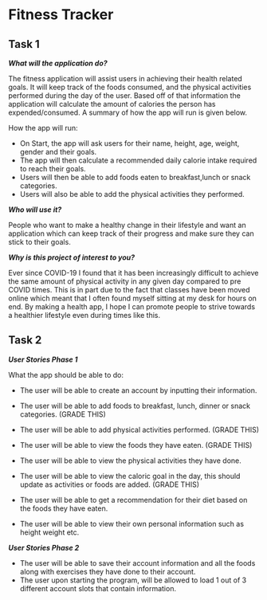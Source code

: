 # Fitness Tracker

## Task 1 

***What will the application do?***

The fitness application will assist users in achieving their health related goals. It will keep track of
the foods consumed, and the physical activities performed during the day of the user. Based off of that information the
application will calculate the amount of calories the person has expended/consumed. A summary of how the app will run
is given below.
 
How the app will run:
- On Start, the app will ask users for their name, height, age, weight, gender and their goals.
- The app will then calculate a recommended daily calorie intake required to reach their goals.
- Users will then be able to add foods eaten to breakfast,lunch or snack categories.
- Users will also be able to add the physical activities they performed.

***Who will use it?***

People who want to make a healthy change in their lifestyle and want an application which can keep track
of their progress and make sure they can stick to their goals. 

***Why is this project of interest to you?***

Ever since COVID-19 I found that it has been increasingly difficult to achieve the same amount of physical activity in
any given day compared to pre COVID times. This is in part due to the fact that classes have been moved online which 
meant that I often found myself sitting at my desk for hours on end. By making a health app, I hope I can promote
people to strive towards a healthier lifestyle even during times like this.

## Task 2 
***User Stories Phase 1***

What the app should be able to do:
- The user will be able to create an account by inputting their information.
- The user will be able to add foods to breakfast, lunch, dinner or snack categories. (GRADE THIS)
- The user will be able to add physical activities performed. (GRADE THIS)
- The user will be able to view the foods they have eaten. (GRADE THIS)
- The user will be able to view the physical activities they have done. 
- The user will be able to view the caloric goal in the day, this should update as activities or foods are added. (GRADE THIS)
- The user will be able to get a recommendation for their diet based on the foods they have eaten.

- The user will be able to view their own personal information such as height weight etc.


***User Stories Phase 2***
- The user will be able to save their account information and all the foods along with exercises they have done to their
account.
- The user upon starting the program, will be allowed to load 1 out of 3 different account slots that contain 
information.